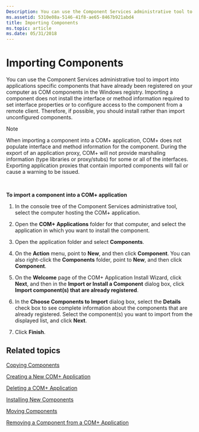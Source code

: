 ```yaml
---
Description: You can use the Component Services administrative tool to import into applications specific components that have already been registered on your computer as COM components in the Windows registry.
ms.assetid: 5310e08a-5146-41f8-ae65-8467b921abd4
title: Importing Components
ms.topic: article
ms.date: 05/31/2018
---
```


# Importing Components

You can use the Component Services administrative tool to import into applications specific components that have already been registered on your computer as COM components in the Windows registry. Importing a component does not install the interface or method information required to set interface properties or to configure access to the component from a remote client. Therefore, if possible, you should install rather than import unconfigured components.

> [!Note]  
> When importing a component into a COM+ application, COM+ does not populate interface and method information for the component. During the export of an application proxy, COM+ will not provide marshaling information (type libraries or proxy/stubs) for some or all of the interfaces. Exporting application proxies that contain imported components will fail or cause a warning to be issued.

 

**To import a component into a COM+ application**

1.  In the console tree of the Component Services administrative tool, select the computer hosting the COM+ application.

2.  Open the **COM+ Applications** folder for that computer, and select the application in which you want to install the component.

3.  Open the application folder and select **Components**.

4.  On the **Action** menu, point to **New**, and then click **Component**. You can also right-click the **Components** folder, point to **New**, and then click **Component**.

5.  On the **Welcome** page of the COM+ Application Install Wizard, click **Next**, and then in the **Import or Install a Component** dialog box, click **Import component(s) that are already registered**.

6.  In the **Choose Components to Import** dialog box, select the **Details** check box to see complete information about the components that are already registered. Select the component(s) you want to import from the displayed list, and click **Next**.

7.  Click **Finish**.

## Related topics

<dl> <dt>

[Copying Components](copying-components.md)
</dt> <dt>

[Creating a New COM+ Application](creating-a-new-com--application.md)
</dt> <dt>

[Deleting a COM+ Application](deleting-a-com--application.md)
</dt> <dt>

[Installing New Components](installing-new-components.md)
</dt> <dt>

[Moving Components](moving-components.md)
</dt> <dt>

[Removing a Component from a COM+ Application](removing-a-component-from-a-com--application.md)
</dt> </dl>

 

 



